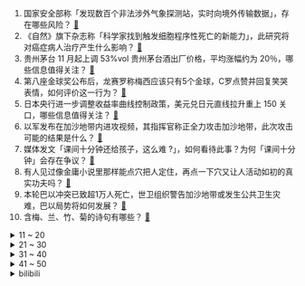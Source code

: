 1. 国家安全部称「发现数百个非法涉外气象探测站，实时向境外传输数据」，存在哪些风险？ [:link:](https://www.zhihu.com/question/628484725)
2. 《自然》旗下杂志称「科学家找到触发细胞程序性死亡的新能力」，此研究将对癌症病人治疗产生什么影响？ [:link:](https://www.zhihu.com/question/628526802)
3. 贵州茅台 11 月起上调 53%vol 贵州茅台酒出厂价格，平均涨幅约为 20％，哪些信息值得关注？ [:link:](https://www.zhihu.com/question/628597050)
4. 第八座金球奖公布后，龙赛罗称梅西应该只有5个金球，C罗点赞并回复笑哭表情，如何评价这一行为？ [:link:](https://www.zhihu.com/question/628570158)
5. 日本央行进一步调整收益率曲线控制政策，美元兑日元直线拉升重上 150 关口，哪些信息值得关注？ [:link:](https://www.zhihu.com/question/628510836)
6. 以军发布在加沙地带内进攻视频，其指挥官称正全力攻击加沙地带，此次攻击可能的结果是什么？ [:link:](https://www.zhihu.com/question/628386767)
7. 媒体发文「课间十分钟还给孩子，这么难 ?」，如何看待此事？为何「课间十分钟」会存在争议？ [:link:](https://www.zhihu.com/question/628374157)
8. 有人见过像金庸小说里那样能点穴把人定住，再点一下穴又让人活动如初的真实功夫吗？ [:link:](https://www.zhihu.com/question/628284351)
9. 本轮巴以冲突已致超1万人死亡，世卫组织警告加沙地带或发生公共卫生灾难，巴以局势将如何发展？ [:link:](https://www.zhihu.com/question/628620798)
10. 含梅、兰、竹、菊的诗句有哪些？ [:link:](https://www.zhihu.com/question/628480448)
<details>
<summary>11 ~ 20</summary>

11. 如果财富自由了，你第一件事最想干什么？ [:link:](https://www.zhihu.com/question/627368606)
12. 你第一个想到的，带有“露”字的古诗词是哪句？ [:link:](https://www.zhihu.com/question/628575387)
13. 赵云为什么要与赵范结拜？ [:link:](https://www.zhihu.com/question/601824606)
14. 四川曾到处是老虎，大熊猫为何没有被吃绝？ [:link:](https://www.zhihu.com/question/628124546)
15. G2总经理发长文致歉未能晋级 S13 八强「900 多场训练赛没能有个好结局」，对此你有什么想说的？ [:link:](https://www.zhihu.com/question/628511266)
16. 如何评价10月31日发布的华为nova11SE，有什么亮点？ [:link:](https://www.zhihu.com/question/628165752)
17. 吴用写的藏头诗那么明显，为何卢俊义却看不出来？ [:link:](https://www.zhihu.com/question/595371821)
18. 都说 WBG 是本届 S13 全球总决赛抽签的神，那么面对八强赛最弱的 NRG 他们能赢吗？ [:link:](https://www.zhihu.com/question/628351595)
19. 万科回应美元债大跌「公司基本面未出现问题，年内已无境外债务到期」，哪些信息值得关注？ [:link:](https://www.zhihu.com/question/628510897)
20. 华北平原现同期罕见暖热，北方多地入冬推迟，可能的原因是什么？这将带来哪些影响？ [:link:](https://www.zhihu.com/question/628357699)
</details>
<details>
<summary>21 ~ 30</summary>

21. 美国宣布增加中美直飞航班，每周有望增至 70 班，中美航线机票价格「腰斩」，哪些信息值得关注？ [:link:](https://www.zhihu.com/question/628185927)
22. 11 月 1 日起，北京公积金将执行「认房不认商贷」，将带来哪些利好？ [:link:](https://www.zhihu.com/question/628498726)
23. S13 全球总决赛上 LPL 队伍该怎么破解 LCK 队伍的塔姆体系？ [:link:](https://www.zhihu.com/question/628490915)
24. 如何看待詹姆斯-哈登加盟洛杉矶快船，联手伦纳德+乔治+威少？ [:link:](https://www.zhihu.com/question/628515599)
25. 家里宠物猫的浮毛太多，用空气净化器有用吗？ [:link:](https://www.zhihu.com/question/397633353)
26. 从「精神分析」的角度来看，人能多大程度支配自己的行为，从而践行自己的想法? [:link:](https://www.zhihu.com/question/627061609)
27. 兄弟们双 11 准备上 4070Ti，能不能上 4k 屏？ [:link:](https://www.zhihu.com/question/617524903)
28. 与国宝跨界出圈的风尊空调熊猫版，在舒适体验上有哪些升级？ [:link:](https://www.zhihu.com/question/628387203)
29. 什么原因导致你不再玩某款游戏了？ [:link:](https://www.zhihu.com/question/628318848)
30. 梅西：哈兰德配得上今天的金球奖，哈兰德姆巴佩未来有机会，如何评价他的言论？ [:link:](https://www.zhihu.com/question/628480032)
</details>
<details>
<summary>31 ~ 40</summary>

31. 小孩的作业太多了，有没必要购置一台家用打印机?好用的家用打印机怎么选？ [:link:](https://www.zhihu.com/question/625668025)
32. 都来说说，宝宝买滑板车选什么牌子靠谱？ [:link:](https://www.zhihu.com/question/58525659)
33. 如果有二十万，是买油车还是电车？理由是什么？ [:link:](https://www.zhihu.com/question/627175527)
34. 有哪些翻译错误却成为经典？ [:link:](https://www.zhihu.com/question/627163728)
35. 广州探索房票安置政策，业内认为「未来北上深推广房票政策存在可能性」，哪些信息值得关注？ [:link:](https://www.zhihu.com/question/628486874)
36. 神舟十六号载人飞船返回舱成功着陆，哪些信息值得关注？ [:link:](https://www.zhihu.com/question/628300680)
37. 最近频繁曝光的vivo X100系列都有哪些值得关注的信息？ [:link:](https://www.zhihu.com/question/628511433)
38. 媒体报道「中国大模型公司一半跑在阿里云上」，这是否体现了云计算在大模型竞争中的重要性？ [:link:](https://www.zhihu.com/question/628223225)
39. 在你看过的动画、漫画中，有哪些平时没啥用关键时候却很有用的技能或能力？ [:link:](https://www.zhihu.com/question/628144367)
40. 如何理解「15分钟生活圈」的概念？有哪些规划能达成呢？ [:link:](https://www.zhihu.com/question/320835093)
</details>
<details>
<summary>41 ~ 50</summary>

41. 15分钟内就能到公司是种什么体验？ [:link:](https://www.zhihu.com/question/628374535)
42. 如何评价钟汉良、吴镇宇主演的电影《困兽》？ [:link:](https://www.zhihu.com/question/627908724)
43. 我想买个电脑主机接在电视上用，这样就可以免费看电视了，是否可行？ [:link:](https://www.zhihu.com/question/625932565)
44. 跑步时脚底哪里先落地？ [:link:](https://www.zhihu.com/question/627564596)
45. 你怀念小时候的夏天吗？ [:link:](https://www.zhihu.com/question/628252880)
46. 群面的无领导小组讨论，应该怎样表现让自己脱颖而出？ [:link:](https://www.zhihu.com/question/622555911)
47. 预算 6000 以内，2023 年双十一华为平板怎么选？ [:link:](https://www.zhihu.com/question/627905056)
48. 职场过来人，当初千方百计谋求的工作或岗位，符合自己的兴趣与能力吗？ [:link:](https://www.zhihu.com/question/622550012)
49. 我们为什么越来越离不开手机？ [:link:](https://www.zhihu.com/question/625075996)
50. 如何看待最新20款游戏未成年保护测评，《蛋仔派对》、《我的世界》成为唯二表现良好评价的游戏？ [:link:](https://www.zhihu.com/question/628519513)
</details><details>
<summary>bilibili</summary>

</details>